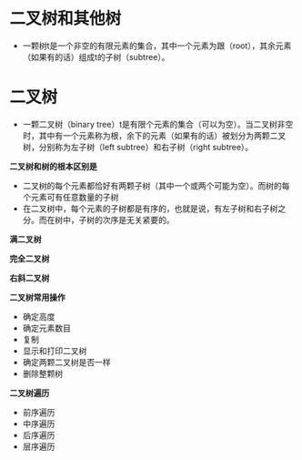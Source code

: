 # 二叉树和其他树

- 一颗树t是一个非空的有限元素的集合，其中一个元素为跟（root），其余元素 （如果有的话）组成t的子树（subtree）。

# 二叉树

- 一颗二叉树（binary tree）t是有限个元素的集合（可以为空）。当二叉树非空时，其中有一个元素称为根，余下的元素（如果有的话）被划分为两颗二叉树，分别称为左子树（left subtree）和右子树（right subtree）。

**二叉树和树的根本区别是**

- 二叉树的每个元素都恰好有两颗子树（其中一个或两个可能为空）。而树的每个元素可有任意数量的子树
- 在二叉树中，每个元素的子树都是有序的，也就是说，有左子树和右子树之分。而在树中，子树的次序是无关紧要的。

**满二叉树**

**完全二叉树**

**右斜二叉树**



**二叉树常用操作**

- 确定高度
- 确定元素数目
- 复制
- 显示和打印二叉树
- 确定两颗二叉树是否一样
- 删除整颗树


**二叉树遍历**

- 前序遍历
- 中序遍历
- 后序遍历
- 层序遍历

